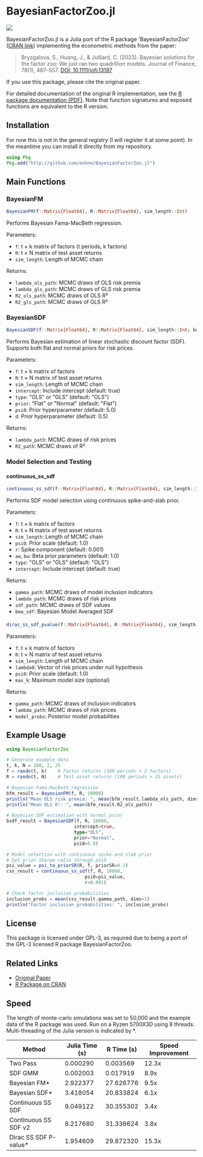# BayesianFactorZoo.jl

[![][docs-latest-img]][docs-latest-url] 


BayesianFactorZoo.jl is a Julia port of the R package 'BayesianFactorZoo' ([CRAN link](https://cran.r-project.org/web/packages/BayesianFactorZoo/index.html)) implementing the econometric methods from the paper:

> Bryzgalova, S., Huang, J., & Julliard, C. (2023). Bayesian solutions for the factor zoo: We just ran two quadrillion models. Journal of Finance, 78(1), 487–557. [DOI: 10.1111/jofi.13197](https://doi.org/10.1111/jofi.13197)

If you use this package, please cite the original paper.

For detailed documentation of the original R implementation, see the [R package documentation (PDF)](https://cran.r-project.org/web/packages/BayesianFactorZoo/BayesianFactorZoo.pdf).
Note that function signatures and exposed functions are equivalent to the R version.

## Installation
For now this is not in the general registry (I will register it at some point). In the meantime you can install it directly from my repository.
```julia
using Pkg
Pkg.add("http://github.com/eohne/BayesianFactorZoo.jl")
```

## Main Functions

### BayesianFM
```julia
BayesianFM(f::Matrix{Float64}, R::Matrix{Float64}, sim_length::Int)
```

Performs Bayesian Fama-MacBeth regression.

Parameters:
- `f`: t × k matrix of factors (t periods, k factors)
- `R`: t × N matrix of test asset returns
- `sim_length`: Length of MCMC chain

Returns:
- `lambda_ols_path`: MCMC draws of OLS risk premia
- `lambda_gls_path`: MCMC draws of GLS risk premia
- `R2_ols_path`: MCMC draws of OLS R²
- `R2_gls_path`: MCMC draws of GLS R²

### BayesianSDF
```julia
BayesianSDF(f::Matrix{Float64}, R::Matrix{Float64}, sim_length::Int; kwargs...)
```

Performs Bayesian estimation of linear stochastic discount factor (SDF). Supports both flat and normal priors for risk prices.

Parameters:
- `f`: t × k matrix of factors
- `R`: t × N matrix of test asset returns
- `sim_length`: Length of MCMC chain
- `intercept`: Include intercept (default: true)
- `type`: "OLS" or "GLS" (default: "OLS")
- `prior`: "Flat" or "Normal" (default: "Flat")
- `psi0`: Prior hyperparameter (default: 5.0)
- `d`: Prior hyperparameter (default: 0.5)

Returns:
- `lambda_path`: MCMC draws of risk prices
- `R2_path`: MCMC draws of R²

### Model Selection and Testing

#### continuous_ss_sdf 
```julia
continuous_ss_sdf(f::Matrix{Float64}, R::Matrix{Float64}, sim_length::Int; kwargs...)
```

Performs SDF model selection using continuous spike-and-slab prior.

Parameters:
- `f`: t × k matrix of factors
- `R`: t × N matrix of test asset returns
- `sim_length`: Length of MCMC chain
- `psi0`: Prior scale (default: 1.0)
- `r`: Spike component (default: 0.001)
- `aw`, `bw`: Beta prior parameters (default: 1.0)
- `type`: "OLS" or "GLS" (default: "OLS")
- `intercept`: Include intercept (default: true)

Returns:
- `gamma_path`: MCMC draws of model inclusion indicators
- `lambda_path`: MCMC draws of risk prices
- `sdf_path`: MCMC draws of SDF values
- `bma_sdf`: Bayesian Model Averaged SDF

#### 
```julia
dirac_ss_sdf_pvalue(f::Matrix{Float64}, R::Matrix{Float64}, sim_length::Int, lambda0::Vector{Float64})
```

Parameters:
- `f`: t × k matrix of factors
- `R`: t × N matrix of test asset returns
- `sim_length`: Length of MCMC chain
- `lambda0`: Vector of risk prices under null hypothesis
- `psi0`: Prior scale (default: 1.0)
- `max_k`: Maximum model size (optional)

Returns:
- `gamma_path`: MCMC draws of inclusion indicators
- `lambda_path`: MCMC draws of risk prices
- `model_probs`: Posterior model probabilities

## Example Usage

```julia
using BayesianFactorZoo

# Generate example data
t, k, N = 100, 2, 25
f = randn(t, k)    # Factor returns (100 periods × 2 factors)
R = randn(t, N)    # Test asset returns (100 periods × 25 assets)

# Bayesian Fama-MacBeth regression
bfm_result = BayesianFM(f, R, 10000)
println("Mean OLS risk premia: ", mean(bfm_result.lambda_ols_path, dims=1))
println("Mean OLS R²: ", mean(bfm_result.R2_ols_path))

# Bayesian SDF estimation with normal prior
bsdf_result = BayesianSDF(f, R, 10000, 
                         intercept=true, 
                         type="OLS",
                         prior="Normal",
                         psi0=5.0)

# Model selection with continuous spike-and-slab prior
# Set prior Sharpe ratio through psi0
psi_value = psi_to_priorSR(R, f, priorSR=0.1)
css_result = continuous_ss_sdf(f, R, 10000, 
                             psi0=psi_value, 
                             r=0.001)

# Check factor inclusion probabilities
inclusion_probs = mean(css_result.gamma_path, dims=1)
println("Factor inclusion probabilities: ", inclusion_probs)
```

## License

This package is licensed under GPL-3, as required due to being a port of the GPL-3 licensed R package BayesianFactorZoo.

## Related Links

- [Original Paper](https://doi.org/10.1111/jofi.13197)
- [R Package on CRAN](https://cran.r-project.org/web/packages/BayesianFactorZoo/index.html)


## Speed

The length of monte-carlo simulations was set to 50,000 and the example data of the R package was used.
Run on a Ryzen 5700X3D using 8 threads. Multi-threading of the Julia version is indicated by *.

| Method | Julia Time (s) | R Time (s) | Speed Improvement |
|--------|---------------|------------|-------------------|
| Two Pass | 0.000290 | 0.003569 | 12.3x |
| SDF GMM | 0.002003 | 0.017919 | 8.9x |
| Bayesian FM* | 2.922377 | 27.626776 | 9.5x |
| Bayesian SDF* | 3.418054 | 20.833824 | 6.1x |
| Continuous SS SDF | 9.049122 | 30.355302 | 3.4x |
| Continuous SS SDF v2 | 8.217680 | 31.336624 | 3.8x |
| Dirac SS SDF P-value* | 1.954609 | 29.872320 | 15.3x |



[docs-latest-img]: https://img.shields.io/badge/docs-latest-blue.svg
[docs-latest-url]: https://eohne.github.io/BayesianFactorZoo.jl/dev/